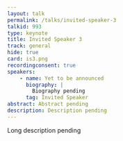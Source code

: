 ```yaml
---
layout: talk
permalink: /talks/invited-speaker-3
talkid: 993
type: keynote
title: Invited Speaker 3
track: general
hide: true
card: is3.png
recordingconsent: true
speakers:
    - name: Yet to be announced
      biography: |
        Biography pending
      tag: Invited Speaker
abstract: Abstract pending
description: Description pending
---
```


Long description pending 
